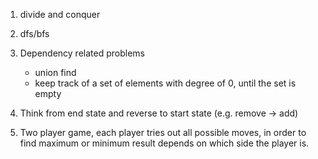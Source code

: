 1. divide and conquer
2. dfs/bfs
3. Dependency related problems

   * union find  
   * keep track of a set of elements with degree of 0, until the set is empty
4. Think from end state and reverse to start state (e.g. remove -> add)
5. Two player game, each player tries out all possible moves, in order to find maximum or minimum result depends on which side the player is.
